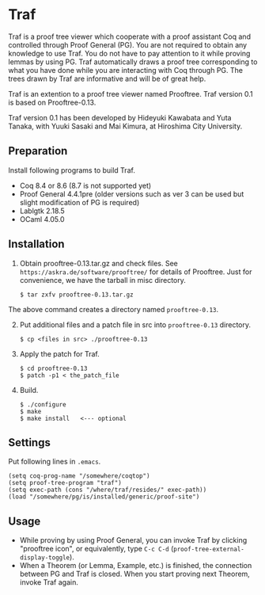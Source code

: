 # Traf

Traf is a proof tree viewer which cooperate with a proof assistant Coq and controlled through Proof General (PG). You are not required to obtain any knowledge to use Traf. You do not have to pay attention to it while proving lemmas by using PG. Traf automatically draws a proof tree corresponding to what you have done while you are interacting with Coq through PG. The trees drawn by Traf are informative and will be of great help.

Traf is an extention to a proof tree viewer named Prooftree. Traf version 0.1 is based on Prooftree-0.13.

Traf version 0.1 has been developed by Hideyuki Kawabata and Yuta Tanaka, with Yuuki Sasaki and Mai Kimura, at Hiroshima City University.


## Preparation

Install following programs to build Traf.

- Coq 8.4 or 8.6 (8.7 is not supported yet)
- Proof General 4.4.1pre (older versions such as ver 3 can be used but slight modification of PG is required)
- Lablgtk 2.18.5
- OCaml 4.05.0

## Installation

1. Obtain prooftree-0.13.tar.gz and check files.  See `https://askra.de/software/prooftree/` for details of Prooftree. Just for convenience, we have the tarball in misc directory.

    ```
    $ tar zxfv prooftree-0.13.tar.gz
    ```
The above command creates a directory named `prooftree-0.13`.


2. Put additional files and a patch file in src into `prooftree-0.13` directory.

    ```
    $ cp <files in src> ./prooftree-0.13
    ```

3. Apply the patch for Traf.
  
    ```
    $ cd prooftree-0.13
    $ patch -p1 < the_patch_file
    ```

4. Build.

    ```
    $ ./configure
    $ make
    $ make install   <--- optional
    ```

## Settings

Put following lines in `.emacs`.

    (setq coq-prog-name "/somewhere/coqtop")
    (setq proof-tree-program "traf")
    (setq exec-path (cons "/where/traf/resides/" exec-path))
    (load "/somewhere/pg/is/installed/generic/proof-site")

## Usage

- While proving by using Proof General, you can invoke Traf by clicking "prooftree icon", or equivalently, type `C-c C-d` (`proof-tree-external-display-toggle`).
- When a Theorem (or Lemma, Example, etc.) is finished, the connection between PG and Traf is closed. When you start proving next Theorem, invoke Traf again.